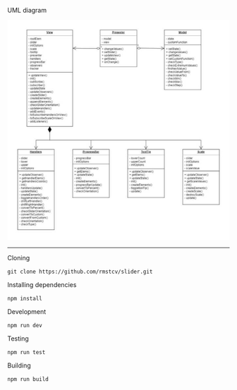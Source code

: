 UML diagram

![uml diagram](https://github.com/rmstcv/slider/raw/main/doc/uml.jpg)

---

Cloning

```
git clone https://github.com/rmstcv/slider.git
```

Installing dependencies

```
npm install
```

Development

```
npm run dev
```

Testing

```
npm run test
```

Building

```
npm run build
```

